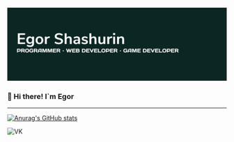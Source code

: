 ![Screenshot](template.png)

### 👋 Hi there! I`m Egor

___

[![Anurag's GitHub stats](https://github-readme-stats.vercel.app/api?username=Wintori)](https://github.com/wintori/github-readme-stats)





<!--
**Wintori/Wintori** is a ✨ _special_ ✨ repository because its `README.md` (this file) appears on your GitHub profile.

Here are some ideas to get you started:



- 🔭 I’m currently working on ...
- 🌱 I’m currently learning ...
- 👯 I’m looking to collaborate on ...
- 🤔 I’m looking for help with ...
- 💬 Ask me about ...
- 📫 How to reach me: ...
- 😄 Pronouns: ...
- ⚡ Fun fact: ...
-->
![VK](https://img.shields.io/badge/VK-%40eshashurin-blue)
